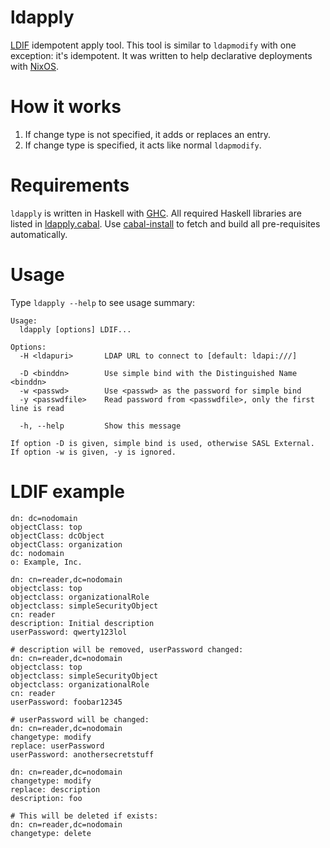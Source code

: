 ldapply
=======

[LDIF](https://www.ietf.org/rfc/rfc2849.txt) idempotent apply tool.
This tool is similar to `ldapmodify` with one exception: it's idempotent.
It was written to help declarative deployments with [NixOS](http://nixos.org/).


How it works
============

1. If change type is not specified, it adds or replaces an entry.
2. If change type is specified, it acts like normal `ldapmodify`.


Requirements
============

`ldapply` is written in Haskell with [GHC](http://www.haskell.org/ghc/).
All required Haskell libraries are listed in [ldapply.cabal](ldapply.cabal).
Use [cabal-install](http://www.haskell.org/haskellwiki/Cabal-Install) to fetch
and build all pre-requisites automatically.


Usage
=====

Type `ldapply --help` to see usage summary:

    Usage:
      ldapply [options] LDIF...

    Options:
      -H <ldapuri>       LDAP URL to connect to [default: ldapi:///]

      -D <binddn>        Use simple bind with the Distinguished Name <binddn>
      -w <passwd>        Use <passwd> as the password for simple bind
      -y <passwdfile>    Read password from <passwdfile>, only the first line is read

      -h, --help         Show this message

    If option -D is given, simple bind is used, otherwise SASL External.
    If option -w is given, -y is ignored.


LDIF example
============

```LDIF
dn: dc=nodomain
objectClass: top
objectClass: dcObject
objectClass: organization
dc: nodomain
o: Example, Inc.

dn: cn=reader,dc=nodomain
objectclass: top
objectclass: organizationalRole
objectclass: simpleSecurityObject
cn: reader
description: Initial description
userPassword: qwerty123lol

# description will be removed, userPassword changed:
dn: cn=reader,dc=nodomain
objectclass: top
objectclass: simpleSecurityObject
objectclass: organizationalRole
cn: reader
userPassword: foobar12345

# userPassword will be changed:
dn: cn=reader,dc=nodomain
changetype: modify
replace: userPassword
userPassword: anothersecretstuff

dn: cn=reader,dc=nodomain
changetype: modify
replace: description
description: foo

# This will be deleted if exists:
dn: cn=reader,dc=nodomain
changetype: delete

```

